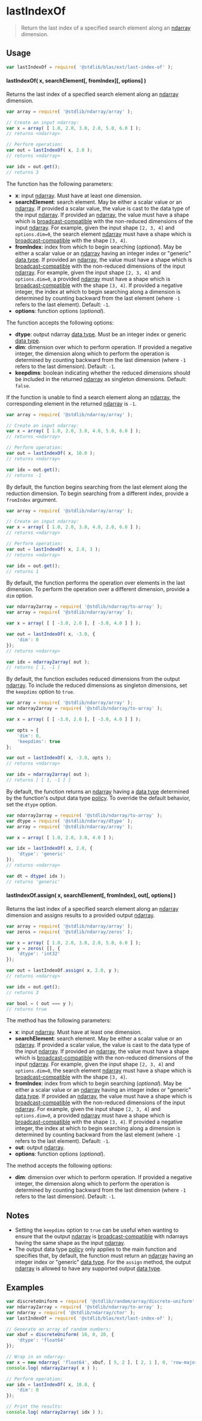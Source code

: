 <!--

@license Apache-2.0

Copyright (c) 2025 The Stdlib Authors.

Licensed under the Apache License, Version 2.0 (the "License");
you may not use this file except in compliance with the License.
You may obtain a copy of the License at

   http://www.apache.org/licenses/LICENSE-2.0

Unless required by applicable law or agreed to in writing, software
distributed under the License is distributed on an "AS IS" BASIS,
WITHOUT WARRANTIES OR CONDITIONS OF ANY KIND, either express or implied.
See the License for the specific language governing permissions and
limitations under the License.

-->

# lastIndexOf

> Return the last index of a specified search element along an [ndarray][@stdlib/ndarray/ctor] dimension.

<section class="usage">

## Usage

```javascript
var lastIndexOf = require( '@stdlib/blas/ext/last-index-of' );
```

#### lastIndexOf( x, searchElement\[, fromIndex]\[, options] )

Returns the last index of a specified search element along an [ndarray][@stdlib/ndarray/ctor] dimension.

```javascript
var array = require( '@stdlib/ndarray/array' );

// Create an input ndarray:
var x = array( [ 1.0, 2.0, 3.0, 2.0, 5.0, 6.0 ] );
// returns <ndarray>

// Perform operation:
var out = lastIndexOf( x, 2.0 );
// returns <ndarray>

var idx = out.get();
// returns 3
```

The function has the following parameters:

-   **x**: input [ndarray][@stdlib/ndarray/ctor]. Must have at least one dimension.
-   **searchElement**: search element. May be either a scalar value or an [ndarray][@stdlib/ndarray/ctor]. If provided a scalar value, the value is cast to the data type of the input [ndarray][@stdlib/ndarray/ctor]. If provided an [ndarray][@stdlib/ndarray/ctor], the value must have a shape which is [broadcast-compatible][@stdlib/ndarray/base/broadcast-shapes] with the non-reduced dimensions of the input [ndarray][@stdlib/ndarray/ctor]. For example, given the input shape `[2, 3, 4]` and `options.dim=0`, the search element [ndarray][@stdlib/ndarray/ctor] must have a shape which is [broadcast-compatible][@stdlib/ndarray/base/broadcast-shapes] with the shape `[3, 4]`.
-   **fromIndex**: index from which to begin searching (_optional_). May be either a scalar value or an [ndarray][@stdlib/ndarray/ctor] having an integer index or "generic" [data type][@stdlib/ndarray/dtypes]. If provided an [ndarray][@stdlib/ndarray/ctor], the value must have a shape which is [broadcast-compatible][@stdlib/ndarray/base/broadcast-shapes] with the non-reduced dimensions of the input [ndarray][@stdlib/ndarray/ctor]. For example, given the input shape `[2, 3, 4]` and `options.dim=0`, a provided [ndarray][@stdlib/ndarray/ctor] must have a shape which is [broadcast-compatible][@stdlib/ndarray/base/broadcast-shapes] with the shape `[3, 4]`. If provided a negative integer, the index at which to begin searching along a dimension is determined by counting backward from the last element (where `-1` refers to the last element). Default: `-1`.
-   **options**: function options (_optional_).

The function accepts the following options:

-   **dtype**: output ndarray [data type][@stdlib/ndarray/dtypes]. Must be an integer index or generic [data type][@stdlib/ndarray/dtypes].
-   **dim**: dimension over which to perform operation. If provided a negative integer, the dimension along which to perform the operation is determined by counting backward from the last dimension (where `-1` refers to the last dimension). Default: `-1`.
-   **keepdims**: boolean indicating whether the reduced dimensions should be included in the returned [ndarray][@stdlib/ndarray/ctor] as singleton dimensions. Default: `false`.

If the function is unable to find a search element along an [ndarray][@stdlib/ndarray/ctor], the corresponding element in the returned [ndarray][@stdlib/ndarray/ctor] is `-1`.

```javascript
var array = require( '@stdlib/ndarray/array' );

// Create an input ndarray:
var x = array( [ 1.0, 2.0, 3.0, 4.0, 5.0, 6.0 ] );
// returns <ndarray>

// Perform operation:
var out = lastIndexOf( x, 10.0 );
// returns <ndarray>

var idx = out.get();
// returns -1
```

By default, the function begins searching from the last element along the reduction dimension. To begin searching from a different index, provide a `fromIndex` argument.

```javascript
var array = require( '@stdlib/ndarray/array' );

// Create an input ndarray:
var x = array( [ 1.0, 2.0, 3.0, 4.0, 2.0, 6.0 ] );
// returns <ndarray>

// Perform operation:
var out = lastIndexOf( x, 2.0, 3 );
// returns <ndarray>

var idx = out.get();
// returns 1
```

By default, the function performs the operation over elements in the last dimension. To perform the operation over a different dimension, provide a `dim` option.

```javascript
var ndarray2array = require( '@stdlib/ndarray/to-array' );
var array = require( '@stdlib/ndarray/array' );

var x = array( [ [ -3.0, 2.0 ], [ -3.0, 4.0 ] ] );

var out = lastIndexOf( x, -3.0, {
    'dim': 0
});
// returns <ndarray>

var idx = ndarray2array( out );
// returns [ 1, -1 ]
```

By default, the function excludes reduced dimensions from the output [ndarray][@stdlib/ndarray/ctor]. To include the reduced dimensions as singleton dimensions, set the `keepdims` option to `true`.

```javascript
var array = require( '@stdlib/ndarray/array' );
var ndarray2array = require( '@stdlib/ndarray/to-array' );

var x = array( [ [ -3.0, 2.0 ], [ -3.0, 4.0 ] ] );

var opts = {
    'dim': 0,
    'keepdims': true
};

var out = lastIndexOf( x, -3.0, opts );
// returns <ndarray>

var idx = ndarray2array( out );
// returns [ [ 1, -1 ] ]
```

By default, the function returns an [ndarray][@stdlib/ndarray/ctor] having a [data type][@stdlib/ndarray/dtypes] determined by the function's output data type [policy][@stdlib/ndarray/output-dtype-policies]. To override the default behavior, set the `dtype` option.

```javascript
var ndarray2array = require( '@stdlib/ndarray/to-array' );
var dtype = require( '@stdlib/ndarray/dtype' );
var array = require( '@stdlib/ndarray/array' );

var x = array( [ 1.0, 2.0, 3.0, 4.0 ] );

var idx = lastIndexOf( x, 2.0, {
    'dtype': 'generic'
});
// returns <ndarray>

var dt = dtype( idx );
// returns 'generic'
```

#### lastIndexOf.assign( x, searchElement\[, fromIndex], out\[, options] )

Returns the last index of a specified search element along an [ndarray][@stdlib/ndarray/ctor] dimension and assigns results to a provided output [ndarray][@stdlib/ndarray/ctor].

```javascript
var array = require( '@stdlib/ndarray/array' );
var zeros = require( '@stdlib/ndarray/zeros' );

var x = array( [ 1.0, 2.0, 3.0, 2.0, 5.0, 6.0 ] );
var y = zeros( [], {
    'dtype': 'int32'
});

var out = lastIndexOf.assign( x, 2.0, y );
// returns <ndarray>

var idx = out.get();
// returns 3

var bool = ( out === y );
// returns true
```

The method has the following parameters:

-   **x**: input [ndarray][@stdlib/ndarray/ctor]. Must have at least one dimension.
-   **searchElement**: search element. May be either a scalar value or an [ndarray][@stdlib/ndarray/ctor]. If provided a scalar value, the value is cast to the data type of the input [ndarray][@stdlib/ndarray/ctor]. If provided an [ndarray][@stdlib/ndarray/ctor], the value must have a shape which is [broadcast-compatible][@stdlib/ndarray/base/broadcast-shapes] with the non-reduced dimensions of the input [ndarray][@stdlib/ndarray/ctor]. For example, given the input shape `[2, 3, 4]` and `options.dim=0`, the search element [ndarray][@stdlib/ndarray/ctor] must have a shape which is [broadcast-compatible][@stdlib/ndarray/base/broadcast-shapes] with the shape `[3, 4]`.
-   **fromIndex**: index from which to begin searching (_optional_). May be either a scalar value or an [ndarray][@stdlib/ndarray/ctor] having an integer index or "generic" [data type][@stdlib/ndarray/dtypes]. If provided an [ndarray][@stdlib/ndarray/ctor], the value must have a shape which is [broadcast-compatible][@stdlib/ndarray/base/broadcast-shapes] with the non-reduced dimensions of the input [ndarray][@stdlib/ndarray/ctor]. For example, given the input shape `[2, 3, 4]` and `options.dim=0`, a provided [ndarray][@stdlib/ndarray/ctor] must have a shape which is [broadcast-compatible][@stdlib/ndarray/base/broadcast-shapes] with the shape `[3, 4]`. If provided a negative integer, the index at which to begin searching along a dimension is determined by counting backward from the last element (where `-1` refers to the last element). Default: `-1`.
-   **out**: output [ndarray][@stdlib/ndarray/ctor].
-   **options**: function options (_optional_).

The method accepts the following options:

-   **dim**: dimension over which to perform operation. If provided a negative integer, the dimension along which to perform the operation is determined by counting backward from the last dimension (where `-1` refers to the last dimension). Default: `-1`.

</section>

<!-- /.usage -->

<section class="notes">

## Notes

-   Setting the `keepdims` option to `true` can be useful when wanting to ensure that the output [ndarray][@stdlib/ndarray/ctor] is [broadcast-compatible][@stdlib/ndarray/base/broadcast-shapes] with ndarrays having the same shape as the input [ndarray][@stdlib/ndarray/ctor].
-   The output data type [policy][@stdlib/ndarray/output-dtype-policies] only applies to the main function and specifies that, by default, the function must return an [ndarray][@stdlib/ndarray/ctor] having an integer index or "generic" [data type][@stdlib/ndarray/dtypes]. For the `assign` method, the output [ndarray][@stdlib/ndarray/ctor] is allowed to have any supported output [data type][@stdlib/ndarray/dtypes].

</section>

<!-- /.notes -->

<section class="examples">

## Examples

<!-- eslint no-undef: "error" -->

```javascript
var discreteUniform = require( '@stdlib/random/array/discrete-uniform' );
var ndarray2array = require( '@stdlib/ndarray/to-array' );
var ndarray = require( '@stdlib/ndarray/ctor' );
var lastIndexOf = require( '@stdlib/blas/ext/last-index-of' );

// Generate an array of random numbers:
var xbuf = discreteUniform( 10, 0, 20, {
    'dtype': 'float64'
});

// Wrap in an ndarray:
var x = new ndarray( 'float64', xbuf, [ 5, 2 ], [ 2, 1 ], 0, 'row-major' );
console.log( ndarray2array( x ) );

// Perform operation:
var idx = lastIndexOf( x, 10.0, {
    'dim': 0
});

// Print the results:
console.log( ndarray2array( idx ) );
```

</section>

<!-- /.examples -->

<!-- Section for related `stdlib` packages. Do not manually edit this section, as it is automatically populated. -->

<section class="related">

</section>

<!-- /.related -->

<!-- Section for all links. Make sure to keep an empty line after the `section` element and another before the `/section` close. -->

<section class="links">

[@stdlib/ndarray/ctor]: https://github.com/stdlib-js/stdlib/tree/develop/lib/node_modules/%40stdlib/ndarray/ctor

[@stdlib/ndarray/dtypes]: https://github.com/stdlib-js/stdlib/tree/develop/lib/node_modules/%40stdlib/ndarray/dtypes

[@stdlib/ndarray/output-dtype-policies]: https://github.com/stdlib-js/stdlib/tree/develop/lib/node_modules/%40stdlib/ndarray/output-dtype-policies

[@stdlib/ndarray/base/broadcast-shapes]: https://github.com/stdlib-js/stdlib/tree/develop/lib/node_modules/%40stdlib/ndarray/base/broadcast-shapes

</section>

<!-- /.links -->

